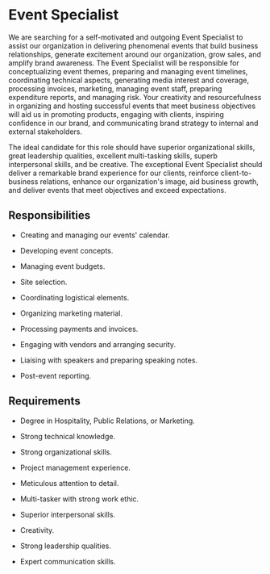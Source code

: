 # Event Specialist

We are searching for a self-motivated and outgoing Event Specialist to assist our organization in delivering phenomenal events that build business relationships, generate excitement around our organization, grow sales, and amplify brand awareness. The Event Specialist will be responsible for conceptualizing event themes, preparing and managing event timelines, coordinating technical aspects, generating media interest and coverage, processing invoices, marketing, managing event staff, preparing expenditure reports, and managing risk. Your creativity and resourcefulness in organizing and hosting successful events that meet business objectives will aid us in promoting products, engaging with clients, inspiring confidence in our brand, and communicating brand strategy to internal and external stakeholders.

The ideal candidate for this role should have superior organizational skills, great leadership qualities, excellent multi-tasking skills, superb interpersonal skills, and be creative. The exceptional Event Specialist should deliver a remarkable brand experience for our clients, reinforce client-to-business relations, enhance our organization's image, aid business growth, and deliver events that meet objectives and exceed expectations.

## Responsibilities

* Creating and managing our events' calendar.

* Developing event concepts.

* Managing event budgets.

* Site selection.

* Coordinating logistical elements.

* Organizing marketing material.

* Processing payments and invoices.

* Engaging with vendors and arranging security.

* Liaising with speakers and preparing speaking notes.

* Post-event reporting.

## Requirements

* Degree in Hospitality, Public Relations, or Marketing.

* Strong technical knowledge.

* Strong organizational skills.

* Project management experience.

* Meticulous attention to detail.

* Multi-tasker with strong work ethic.

* Superior interpersonal skills.

* Creativity.

* Strong leadership qualities.

* Expert communication skills.

